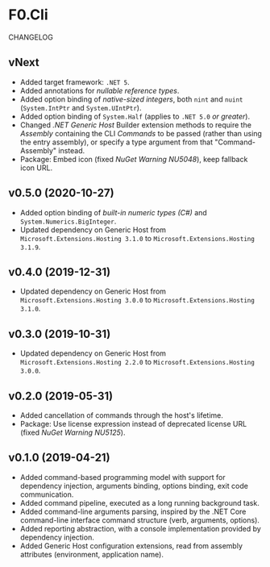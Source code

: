 # F0.Cli
CHANGELOG

## vNext
- Added target framework: `.NET 5`.
- Added annotations for _nullable reference types_.
- Added option binding of _native-sized integers_, both `nint` and `nuint` (`System.IntPtr` and `System.UIntPtr`).
- Added option binding of `System.Half` (applies to `.NET 5.0` _or greater_).
- Changed _.NET Generic Host_ Builder extension methods to require the _Assembly_ containing the CLI _Commands_ to be passed (rather than using the entry assembly), or specify a type argument from that "Command-Assembly" instead.
- Package: Embed icon (fixed _NuGet Warning NU5048_), keep fallback icon URL.

## v0.5.0 (2020-10-27)
- Added option binding of _built-in numeric types (C#)_ and `System.Numerics.BigInteger`.
- Updated dependency on Generic Host from `Microsoft.Extensions.Hosting 3.1.0` to `Microsoft.Extensions.Hosting 3.1.9`.

## v0.4.0 (2019-12-31)
- Updated dependency on Generic Host from `Microsoft.Extensions.Hosting 3.0.0` to `Microsoft.Extensions.Hosting 3.1.0`.

## v0.3.0 (2019-10-31)
- Updated dependency on Generic Host from `Microsoft.Extensions.Hosting 2.2.0` to `Microsoft.Extensions.Hosting 3.0.0`.

## v0.2.0 (2019-05-31)
- Added cancellation of commands through the host's lifetime.
- Package: Use license expression instead of deprecated license URL (fixed _NuGet Warning NU5125_).

## v0.1.0 (2019-04-21)
- Added command-based programming model with support for dependency injection, arguments binding, options binding, exit code communication.
- Added command pipeline, executed as a long running background task.
- Added command-line arguments parsing, inspired by the .NET Core command-line interface command structure (verb, arguments, options).
- Added reporting abstraction, with a console implementation provided by dependency injection.
- Added Generic Host configuration extensions, read from assembly attributes (environment, application name).
